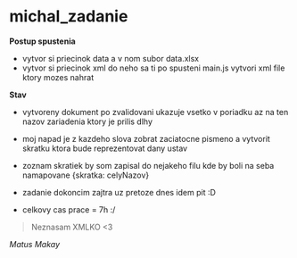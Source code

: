 # michal_zadanie

**Postup spustenia**
- vytvor si priecinok data a v nom subor data.xlsx
- vytvor si priecinok xml do neho sa ti po spusteni main.js vytvori xml file ktory mozes nahrat 

**Stav**
- vytvoreny dokument po zvalidovani ukazuje vsetko v poriadku az na ten nazov zariadenia ktory je prilis dlhy 
- moj napad je z kazdeho slova zobrat zaciatocne pismeno a vytvorit skratku ktora bude reprezentovat dany ustav
- zoznam skratiek by som zapisal do nejakeho filu kde by boli na seba namapovane {skratka: celyNazov}

- zadanie dokoncim zajtra uz pretoze dnes idem pit :D 
- celkovy cas prace = 7h :/

>Neznasam XMLKO <3

*Matus Makay*
